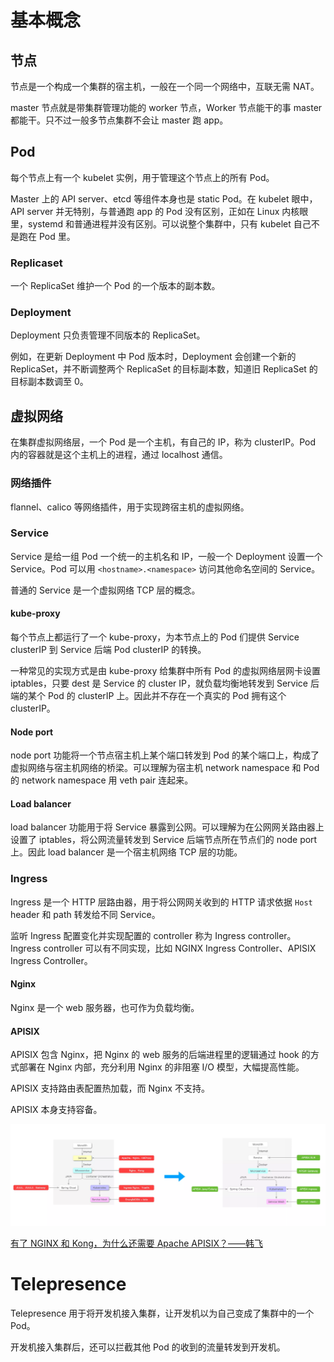 # 基本概念

## 节点

节点是一个构成一个集群的宿主机，一般在一个同一个网络中，互联无需 NAT。

master 节点就是带集群管理功能的 worker 节点，Worker 节点能干的事 master 都能干。只不过一般多节点集群不会让 master 跑 app。

## Pod

每个节点上有一个 kubelet 实例，用于管理这个节点上的所有 Pod。

Master 上的 API server、etcd 等组件本身也是 static Pod。在 kubelet 眼中，API server 并无特别，与普通跑 app 的 Pod 没有区别，正如在 Linux 内核眼里，systemd 和普通进程并没有区别。可以说整个集群中，只有 kubelet 自己不是跑在 Pod 里。

### Replicaset

一个 ReplicaSet 维护一个 Pod 的一个版本的副本数。

### Deployment

Deployment 只负责管理不同版本的 ReplicaSet。

例如，在更新 Deployment 中 Pod 版本时，Deployment 会创建一个新的 ReplicaSet，并不断调整两个 ReplicaSet 的目标副本数，知道旧 ReplicaSet 的目标副本数调至 0。

## 虚拟网络

在集群虚拟网络层，一个 Pod 是一个主机，有自己的 IP，称为 clusterIP。Pod 内的容器就是这个主机上的进程，通过 localhost 通信。

### 网络插件

flannel、calico 等网络插件，用于实现跨宿主机的虚拟网络。

### Service

Service 是给一组 Pod 一个统一的主机名和 IP，一般一个 Deployment 设置一个 Service。Pod 可以用 `<hostname>.<namespace>` 访问其他命名空间的 Service。

普通的 Service 是一个虚拟网络 TCP 层的概念。

#### kube-proxy

每个节点上都运行了一个 kube-proxy，为本节点上的 Pod 们提供 Service clusterIP 到 Service 后端 Pod clusterIP 的转换。

一种常见的实现方式是由 kube-proxy 给集群中所有 Pod 的虚拟网络层网卡设置 iptables，只要 dest 是 Service 的 cluster IP，就负载均衡地转发到 Service 后端的某个 Pod 的 clusterIP 上。因此并不存在一个真实的 Pod 拥有这个 clusterIP。

#### Node port

node port 功能将一个节点宿主机上某个端口转发到 Pod 的某个端口上，构成了虚拟网络与宿主机网络的桥梁。可以理解为宿主机 network namespace 和 Pod 的 network namespace 用 veth pair 连起来。

#### Load balancer

load balancer 功能用于将 Service 暴露到公网。可以理解为在公网网关路由器上设置了 iptables，将公网流量转发到 Service 后端节点所在节点们的 node port 上。因此 load balancer 是一个宿主机网络 TCP 层的功能。

### Ingress

Ingress 是一个 HTTP 层路由器，用于将公网网关收到的 HTTP 请求依据 `Host` header 和 path 转发给不同 Service。

监听 Ingress 配置变化并实现配置的 controller 称为 Ingress controller。Ingress controller 可以有不同实现，比如 NGINX Ingress Controller、APISIX Ingress Controller。

#### Nginx

Nginx 是一个 web 服务器，也可作为负载均衡。

#### APISIX

APISIX 包含 Nginx，把 Nginx 的 web 服务的后端进程里的逻辑通过 hook 的方式部署在 Nginx 内部，充分利用 Nginx 的非阻塞 I/O 模型，大幅提高性能。

APISIX 支持路由表配置热加载，而 Nginx 不支持。

APISIX 本身支持容备。

![APISIX evolution](./Kubernetes/apisix-evolution.webp)

[有了 NGINX 和 Kong，为什么还需要 Apache APISIX？——韩飞](https://apisix.apache.org/zh/blog/2022/07/30/why-we-need-apache-apisix/)

# Telepresence

Telepresence 用于将开发机接入集群，让开发机以为自己变成了集群中的一个 Pod。

开发机接入集群后，还可以拦截其他 Pod 的收到的流量转发到开发机。
